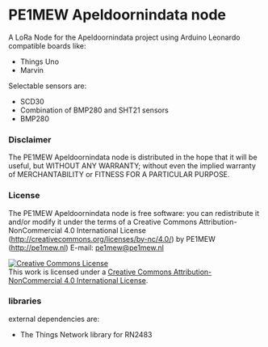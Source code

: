 # PE1MEW Apeldoornindata node
A LoRa Node for the Apeldoornindata project using Arduino Leonardo compatible boards like:
- Things Uno
- Marvin

Selectable sensors are:
- SCD30
- Combination of BMP280 and SHT21 sensors
- BMP280

### Disclaimer
The PE1MEW Apeldoornindata node is distributed in the hope that it will be useful, but WITHOUT ANY WARRANTY; without even the 
implied warranty of MERCHANTABILITY or FITNESS FOR A PARTICULAR PURPOSE.
  
### License
The PE1MEW Apeldoornindata node is free software: 
you can redistribute it and/or modify it under the terms of a Creative Commons Attribution-NonCommercial 4.0 International License (http://creativecommons.org/licenses/by-nc/4.0/) by PE1MEW (http://pe1mew.nl) E-mail: pe1mew@pe1mew.nl

<a rel="license" href="http://creativecommons.org/licenses/by-nc/4.0/"><img alt="Creative Commons License" style="border-width:0" src="https://i.creativecommons.org/l/by-nc/4.0/88x31.png" /></a><br />This work is licensed under a <a rel="license" href="http://creativecommons.org/licenses/by-nc/4.0/">Creative Commons Attribution-NonCommercial 4.0 International License</a>.

### libraries
external dependencies are:
- The Things Network library for RN2483
